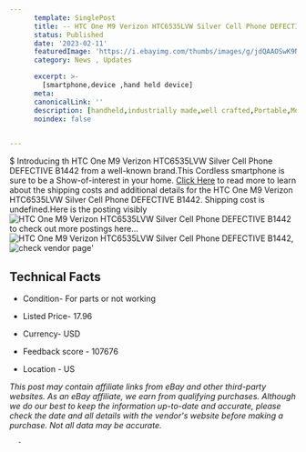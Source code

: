 ```yaml
---
      template: SinglePost
      title: -- HTC One M9 Verizon HTC6535LVW Silver Cell Phone DEFECTIVE B1442
      status: Published
      date: '2023-02-11'
      featuredImage: 'https://i.ebayimg.com/thumbs/images/g/jdQAAOSwK9Nj49Jr/s-l225.jpg'
      category: News , Updates

      excerpt: >-
        [smartphone,device ,hand held device]
      meta:
      canonicalLink: ''
      description: [handheld,industrially made,well crafted,Portable,Mobile,Compact,Convenient,Lightweight,Maneuverable,Man-portable,Miniature,Carriable,Hand-held,Light,Holdable,Transportable,Mobile device,Pocket-sized,On-the-go,Wireless,Cordless,Compact size,Convenient size, smartphone,device ,hand held device]
      noindex: false
      

---
```

$
      Introducing th HTC One M9 Verizon HTC6535LVW Silver Cell Phone DEFECTIVE B1442 from a well-known brand.This Cordless smartphone is sure to be a Show-of-interest in your home. [Click Here](https://www.ebay.com/itm/144936202438?hash=item21bedef0c6%3Ag%3AjdQAAOSwK9Nj49Jr&mkevt=1&mkcid=1&mkrid=711-53200-19255-0&campid=%253CePNCampaignId%253E&customid=%253CreferenceId%253E&toolid=10049) to read more to learn about the shipping costs and additional details for the HTC One M9 Verizon HTC6535LVW Silver Cell Phone DEFECTIVE B1442. Shipping cost is undefined.Here is the posting visibly ![HTC One M9 Verizon HTC6535LVW Silver Cell Phone DEFECTIVE B1442](https://i.ebayimg.com/thumbs/images/g/jdQAAOSwK9Nj49Jr/s-l225.jpg) to check out more postings here... ![HTC One M9 Verizon HTC6535LVW Silver Cell Phone DEFECTIVE B1442](https://i.ebayimg.com/images/g/jdQAAOSwK9Nj49Jr/s-l1200.jpg), ![check vendor page](https://origin-galleryplus.ebayimg.com/ws/web/144936202438_2_0_1/225x225.jpg,https://origin-galleryplus.ebayimg.com/ws/web/144936202438_3_0_1/225x225.jpg,https://origin-galleryplus.ebayimg.com/ws/web/144936202438_4_0_1/225x225.jpg)'

      

 ## Technical Facts 



     
      

 - Condition- For parts or not working 


      

 - Listed Price- 17.96 


      

 - Currency- USD 


      

 - Feedback score - 107676 


      

 - Location - US 


      
      

 *_This post may contain affiliate links from eBay and other third-party websites. As an eBay affiliate, we earn from qualifying purchases. Although we do our best to keep the information up-to-date and accurate, please check the date and all details with the vendor's website before making a purchase. Not all data may be accurate._*




      -
